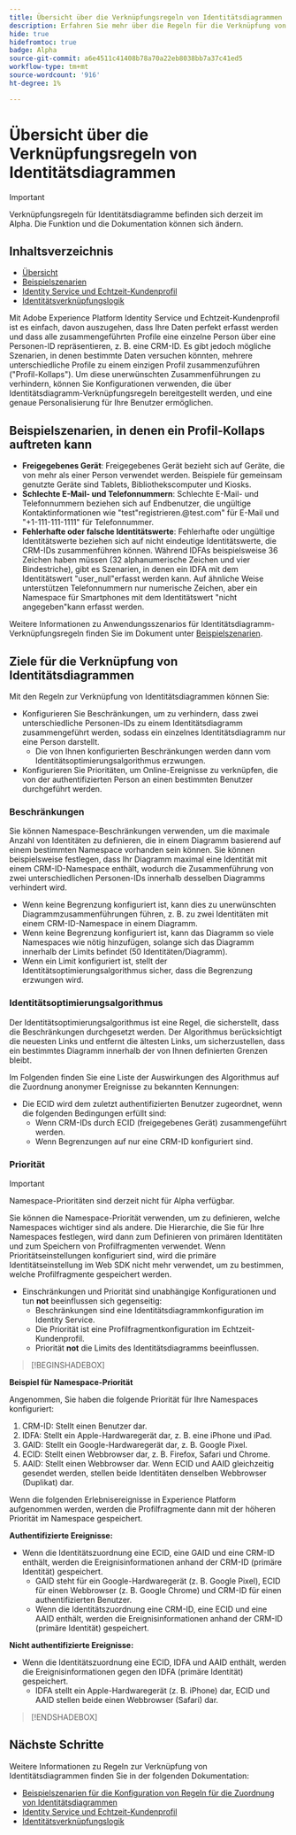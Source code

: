 ```yaml
---
title: Übersicht über die Verknüpfungsregeln von Identitätsdiagrammen
description: Erfahren Sie mehr über die Regeln für die Verknüpfung von Identitätsdiagrammen im Identity-Dienst.
hide: true
hidefromtoc: true
badge: Alpha
source-git-commit: a6e4511c41408b78a70a22eb8038bb7a37c41ed5
workflow-type: tm+mt
source-wordcount: '916'
ht-degree: 1%

---
```


# Übersicht über die Verknüpfungsregeln von Identitätsdiagrammen

>[!IMPORTANT]
>
>Verknüpfungsregeln für Identitätsdiagramme befinden sich derzeit im Alpha. Die Funktion und die Dokumentation können sich ändern.

## Inhaltsverzeichnis 

* [Übersicht](./overview.md)
* [Beispielszenarien](./example-scenarios.md)
* [Identity Service und Echtzeit-Kundenprofil](identity-and-profile.md)
* [Identitätsverknüpfungslogik](./identity-linking-logic.md)

Mit Adobe Experience Platform Identity Service und Echtzeit-Kundenprofil ist es einfach, davon auszugehen, dass Ihre Daten perfekt erfasst werden und dass alle zusammengeführten Profile eine einzelne Person über eine Personen-ID repräsentieren, z. B. eine CRM-ID. Es gibt jedoch mögliche Szenarien, in denen bestimmte Daten versuchen könnten, mehrere unterschiedliche Profile zu einem einzigen Profil zusammenzuführen (&quot;Profil-Kollaps&quot;). Um diese unerwünschten Zusammenführungen zu verhindern, können Sie Konfigurationen verwenden, die über Identitätsdiagramm-Verknüpfungsregeln bereitgestellt werden, und eine genaue Personalisierung für Ihre Benutzer ermöglichen.

## Beispielszenarien, in denen ein Profil-Kollaps auftreten kann

* **Freigegebenes Gerät**: Freigegebenes Gerät bezieht sich auf Geräte, die von mehr als einer Person verwendet werden. Beispiele für gemeinsam genutzte Geräte sind Tablets, Bibliothekscomputer und Kiosks.
* **Schlechte E-Mail- und Telefonnummern**: Schlechte E-Mail- und Telefonnummern beziehen sich auf Endbenutzer, die ungültige Kontaktinformationen wie &quot;test&quot;registrieren.<span>@test.com&quot; für E-Mail und &quot;+1-111-111-1111&quot; für Telefonnummer.
* **Fehlerhafte oder falsche Identitätswerte**: Fehlerhafte oder ungültige Identitätswerte beziehen sich auf nicht eindeutige Identitätswerte, die CRM-IDs zusammenführen können. Während IDFAs beispielsweise 36 Zeichen haben müssen (32 alphanumerische Zeichen und vier Bindestriche), gibt es Szenarien, in denen ein IDFA mit dem Identitätswert &quot;user_null&quot;erfasst werden kann. Auf ähnliche Weise unterstützen Telefonnummern nur numerische Zeichen, aber ein Namespace für Smartphones mit dem Identitätswert &quot;nicht angegeben&quot;kann erfasst werden.

Weitere Informationen zu Anwendungsszenarios für Identitätsdiagramm-Verknüpfungsregeln finden Sie im Dokument unter [Beispielszenarien](./example-scenarios.md).

## Ziele für die Verknüpfung von Identitätsdiagrammen

Mit den Regeln zur Verknüpfung von Identitätsdiagrammen können Sie:

* Konfigurieren Sie Beschränkungen, um zu verhindern, dass zwei unterschiedliche Personen-IDs zu einem Identitätsdiagramm zusammengeführt werden, sodass ein einzelnes Identitätsdiagramm nur eine Person darstellt.
   * Die von Ihnen konfigurierten Beschränkungen werden dann vom Identitätsoptimierungsalgorithmus erzwungen.
* Konfigurieren Sie Prioritäten, um Online-Ereignisse zu verknüpfen, die von der authentifizierten Person an einen bestimmten Benutzer durchgeführt werden.

### Beschränkungen

Sie können Namespace-Beschränkungen verwenden, um die maximale Anzahl von Identitäten zu definieren, die in einem Diagramm basierend auf einem bestimmten Namespace vorhanden sein können. Sie können beispielsweise festlegen, dass Ihr Diagramm maximal eine Identität mit einem CRM-ID-Namespace enthält, wodurch die Zusammenführung von zwei unterschiedlichen Personen-IDs innerhalb desselben Diagramms verhindert wird.

* Wenn keine Begrenzung konfiguriert ist, kann dies zu unerwünschten Diagrammzusammenführungen führen, z. B. zu zwei Identitäten mit einem CRM-ID-Namespace in einem Diagramm.
* Wenn keine Begrenzung konfiguriert ist, kann das Diagramm so viele Namespaces wie nötig hinzufügen, solange sich das Diagramm innerhalb der Limits befindet (50 Identitäten/Diagramm).
* Wenn ein Limit konfiguriert ist, stellt der Identitätsoptimierungsalgorithmus sicher, dass die Begrenzung erzwungen wird.

### Identitätsoptimierungsalgorithmus

Der Identitätsoptimierungsalgorithmus ist eine Regel, die sicherstellt, dass die Beschränkungen durchgesetzt werden. Der Algorithmus berücksichtigt die neuesten Links und entfernt die ältesten Links, um sicherzustellen, dass ein bestimmtes Diagramm innerhalb der von Ihnen definierten Grenzen bleibt.

Im Folgenden finden Sie eine Liste der Auswirkungen des Algorithmus auf die Zuordnung anonymer Ereignisse zu bekannten Kennungen:

* Die ECID wird dem zuletzt authentifizierten Benutzer zugeordnet, wenn die folgenden Bedingungen erfüllt sind:
   * Wenn CRM-IDs durch ECID (freigegebenes Gerät) zusammengeführt werden.
   * Wenn Begrenzungen auf nur eine CRM-ID konfiguriert sind.

### Priorität

>[!IMPORTANT]
>
>Namespace-Prioritäten sind derzeit nicht für Alpha verfügbar.

Sie können die Namespace-Priorität verwenden, um zu definieren, welche Namespaces wichtiger sind als andere. Die Hierarchie, die Sie für Ihre Namespaces festlegen, wird dann zum Definieren von primären Identitäten und zum Speichern von Profilfragmenten verwendet. Wenn Prioritätseinstellungen konfiguriert sind, wird die primäre Identitätseinstellung im Web SDK nicht mehr verwendet, um zu bestimmen, welche Profilfragmente gespeichert werden.

* Einschränkungen und Priorität sind unabhängige Konfigurationen und tun **not** beeinflussen sich gegenseitig:
   * Beschränkungen sind eine Identitätsdiagrammkonfiguration im Identity Service.
   * Die Priorität ist eine Profilfragmentkonfiguration im Echtzeit-Kundenprofil.
   * Priorität **not** die Limits des Identitätsdiagramms beeinflussen.

>[!BEGINSHADEBOX]

**Beispiel für Namespace-Priorität**

Angenommen, Sie haben die folgende Priorität für Ihre Namespaces konfiguriert:

1. CRM-ID: Stellt einen Benutzer dar.
2. IDFA: Stellt ein Apple-Hardwaregerät dar, z. B. eine iPhone und iPad.
3. GAID: Stellt ein Google-Hardwaregerät dar, z. B. Google Pixel.
4. ECID: Stellt einen Webbrowser dar, z. B. Firefox, Safari und Chrome.
5. AAID: Stellt einen Webbrowser dar.
Wenn ECID und AAID gleichzeitig gesendet werden, stellen beide Identitäten denselben Webbrowser (Duplikat) dar.

Wenn die folgenden Erlebnisereignisse in Experience Platform aufgenommen werden, werden die Profilfragmente dann mit der höheren Priorität im Namespace gespeichert.

**Authentifizierte Ereignisse:**

* Wenn die Identitätszuordnung eine ECID, eine GAID und eine CRM-ID enthält, werden die Ereignisinformationen anhand der CRM-ID (primäre Identität) gespeichert.
   * GAID steht für ein Google-Hardwaregerät (z. B. Google Pixel), ECID für einen Webbrowser (z. B. Google Chrome) und CRM-ID für einen authentifizierten Benutzer.
   * Wenn die Identitätszuordnung eine CRM-ID, eine ECID und eine AAID enthält, werden die Ereignisinformationen anhand der CRM-ID (primäre Identität) gespeichert.

**Nicht authentifizierte Ereignisse:**

* Wenn die Identitätszuordnung eine ECID, IDFA und AAID enthält, werden die Ereignisinformationen gegen den IDFA (primäre Identität) gespeichert.
   * IDFA stellt ein Apple-Hardwaregerät (z. B. iPhone) dar, ECID und AAID stellen beide einen Webbrowser (Safari) dar.

>[!ENDSHADEBOX]

## Nächste Schritte

Weitere Informationen zu Regeln zur Verknüpfung von Identitätsdiagrammen finden Sie in der folgenden Dokumentation:

* [Beispielszenarien für die Konfiguration von Regeln für die Zuordnung von Identitätsdiagrammen](./example-scenarios.md)
* [Identity Service und Echtzeit-Kundenprofil](identity-and-profile.md)
* [Identitätsverknüpfungslogik](./identity-linking-logic.md)